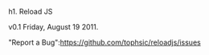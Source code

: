 h1. Reload JS

v0.1 Friday, August 19 2011.

"Report a Bug":https://github.com/tophsic/reloadjs/issues
